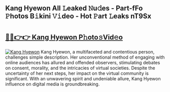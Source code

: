 ## Kang Hyewon All 𝙻eaked 𝙽u𝚍es - Part-fFo 𝙿hotos B𝚒kini 𝚅𝚒deo - Hot 𝙿art 𝙻eaks nT9Sx

# <h2><a href="http://ld1x07v.urlbe.top/?page=Kang+Hyewon">🔗🔗👉👉 Kang Hyewon P𝚑oto𝚜Vid𝚎o</a></h2>

[![Kang Hyewon](https://i.imgur.com/eBuTRDB.gif)](http://ld1x07v.urlbe.top/?page=Kang+Hyewon)
Kang Hyewon, a multifaceted and contentious person, challenges simple description. Her unconventional method of engaging with online audiences has allured and offended observers, stimulating debates on consent, morality, and the intricacies of virtual societies. Despite the uncertainty of her next steps, her impact on the virtual community is significant. With an unwavering spirit and undeniable allure, Kang Hyewon influence on digital media is groundbreaking.
